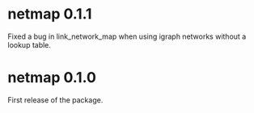 # netmap 0.1.1
Fixed a bug in link_network_map when using igraph networks
without a lookup table.

# netmap 0.1.0
First release of the package.

